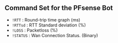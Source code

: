 ## Command Set for the PFsense Bot 

* `!RTT` : Round-trip time graph (ms)
* `!RTTsd` : RTT Standard deviation (%)
* `!LOSS` : Packetloss (%)
* `!STATUS` : Wan Connection Status. (Binary)